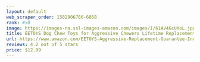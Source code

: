 ```yaml
---
layout: default 
﻿web_scraper_order: 1582906766-6868
rank: #50
image: https://images-na.ssl-images-amazon.com/images/I/61AV4GcUKoL.jpg
title: EETOYS Dog Chew Toys for Aggressive Chewers Lifetime Replacement Guarantee Nearly…
url: https://www.amazon.com/EETOYS-Aggressive-Replacement-Guarantee-Indestructible/dp/B07KSY1WBH/ref=zg_mw_pet-supplies_50?_encoding=UTF8&psc=1&refRID=1681C9HM719PR5VMS4KX
reviews: 4.2 out of 5 stars
price: $12.99 
---
```

